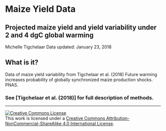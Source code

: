# Maize Yield Data
## Projected maize yield and yield variability under 2 and 4 dgC global warming

Michelle Tigchelaar
Data updated: January 23, 2018

## What is it?

Data of maize yield variability from Tigchelaar et al. (2018) Future warming increases probability of globally synchronized maize production shocks. PNAS.

### See [Tigchelaar et al. (2018)] for full description of methods.

----

<a rel="license" href="http://creativecommons.org/licenses/by-nc-sa/4.0/"><img alt="Creative Commons License" style="border-width:0" src="https://i.creativecommons.org/l/by-nc-sa/4.0/88x31.png" /></a><br />This work is licensed under a <a rel="license" href="http://creativecommons.org/licenses/by-nc-sa/4.0/">Creative Commons Attribution-NonCommercial-ShareAlike 4.0 International License</a>.
